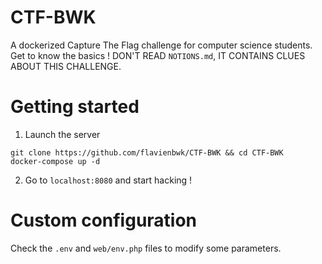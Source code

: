 # CTF-BWK
A dockerized Capture The Flag challenge for computer science students. Get to know the basics !
DON'T READ `NOTIONS.md`, IT CONTAINS CLUES ABOUT THIS CHALLENGE.

# Getting started

1. Launch the server

```
git clone https://github.com/flavienbwk/CTF-BWK && cd CTF-BWK
docker-compose up -d
```

2. Go to `localhost:8080` and start hacking !

# Custom configuration

Check the `.env` and `web/env.php` files to modify some parameters.
